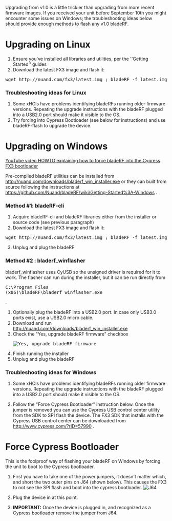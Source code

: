 Upgrading from v1.0 is a little trickier than upgrading from more recent firmware images. If you received your unit before September 10th you might encounter some issues on Windows; the troubleshooting ideas below should provide enough methods to flash any v1.0 bladeRF.
# Upgrading on Linux #

1. Ensure you've installed all libraries and utilities, per the ''Getting Started'' guides
2. Download the latest FX3 image and flash it:
<pre>wget http://nuand.com/fx3/latest.img ; bladeRF -f latest.img</pre>

### Troubleshooting ideas for Linux ###

1. Some xHCIs have problems identifying bladeRFs running older firmware versions. Repeating the upgrade instructions with the bladeRF plugged into a USB2.0 port should make it visible to the OS.
2. Try forcing into Cypress Bootloader (see below for instructions) and use bladeRF-flash to upgrade the device.

# Upgrading on Windows #
[YouTube video HOWTO explaining how to force bladeRF into the Cypress FX3 bootloader](http://youtu.be/oolb9e_9qTc)

Pre-compiled bladeRF utilities can be installed from http://nuand.com/downloads/bladerf_win_installer.exe
or they can built from source following the instructions at https://github.com/Nuand/bladeRF/wiki/Getting-Started%3A-Windows .

### Method #1: bladeRF-cli ###
1. Acquire bladeRF-cli and bladeRF libraries either from the installer or source code (see previous paragraph)
2. Download the latest FX3 image and flash it:
<pre>wget http://nuand.com/fx3/latest.img ; bladeRF -f latest.img</pre>
3. Unplug and plug the bladeRF

### Method #2 : bladerf_winflasher ###
bladerf_winflasher uses CyUSB so the unsigned driver is required for it to work. The flasher can run during the installer, but it can be run directly from <pre>C:\Program Files (x86)\bladeRF\bladerf_winflasher.exe</pre>.

1. Optionally plug the bladeRF into a USB2.0 port. In case only USB3.0 ports exist, use a USB2.0 micro cable.
2. Download and run http://nuand.com/downloads/bladerf_win_installer.exe
3. Check the "Yes, upgrade bladeRF firmware" checkbox<pre>![Yes, upgrade bladeRF firmware](http://nuand.com/upgrade.png)</pre>
4. Finish running the installer
5. Unplug and plug the bladeRF


### Troubleshooting ideas for Windows ###

1. Some xHCIs have problems identifying bladeRFs running older firmware versions. Repeating the upgrade instructions with the bladeRF plugged into a USB2.0 port should make it visible to the OS.

2. Follow the "Force Cypress Bootloader" instruction below. Once the jumper is removed you can use the Cypress USB control center utility from the SDK to SPI flash the device. The FX3 SDK that installs with the Cypress USB control center can be downloaded from http://www.cypress.com/?rID=57990 .

# Force Cypress Bootloader #
This is the foolproof way of flashing your bladeRF on Windows by forcing the unit to boot to the Cypress bootloader.

1. First you have to take one of the power jumpers, it doesn't matter which, and short the two outer pins on J64 (shown below). This causes the FX3 to not see the SPI flash and boot into the cypress bootloader.
![J64](http://nuand.com/J64.png)

2. Plug the device in at this point.

3. **IMPORTANT:** Once the device is plugged in, and recognized as a Cypress bootloader remove the jumper from J64.